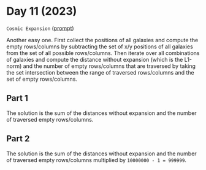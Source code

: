 # Day 11 (2023)

`Cosmic Expansion` ([prompt](https://adventofcode.com/2023/day/11))

Another easy one. First collect the positions of all galaxies and compute the empty rows/columns by subtracting the set
of x/y positions of all galaxies from the set of all possible rows/columns. Then iterate over all combinations of
galaxies and compute the distance without expansion (which is the L1-norm) and the number of empty rows/columns that are
traversed by taking the set intersection between the range of traversed rows/columns and the set of empty rows/columns.

## Part 1

The solution is the sum of the distances without expansion and the number of traversed empty rows/columns.

## Part 2

The solution is the sum of the distances without expansion and the number of traversed empty rows/columns multiplied
by `10000000 - 1 = 999999`.
